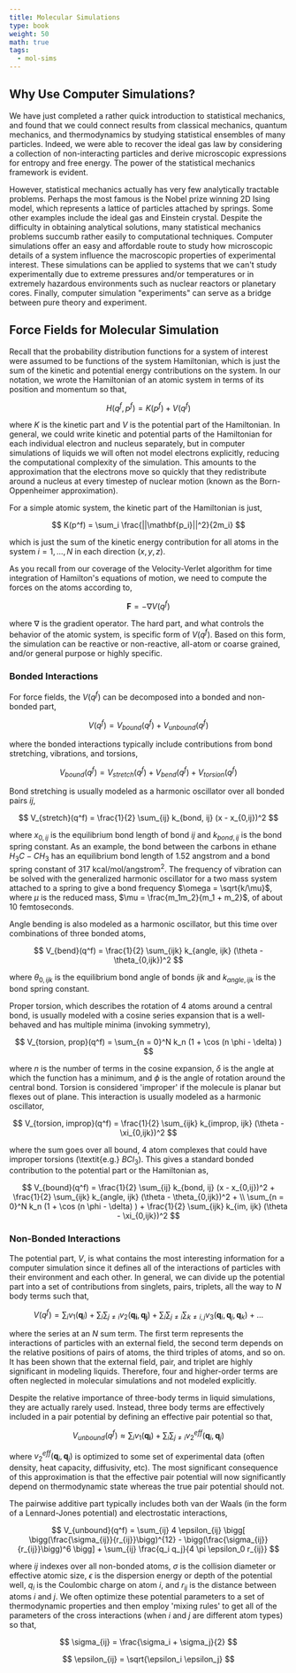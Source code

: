 ```yaml
---
title: Molecular Simulations
type: book
weight: 50
math: true
tags:
  - mol-sims
---
```


## Why Use Computer Simulations?

We have just completed a rather quick introduction to statistical mechanics, and found that we could connect results from classical mechanics, quantum mechanics, and thermodynamics by studying statistical ensembles of many particles. Indeed, we were able to recover the ideal gas law by considering a collection of non-interacting particles and derive microscopic expressions for entropy and free energy. The power of the statistical mechanics framework is evident.

However, statistical mechanics actually has very few analytically tractable problems. Perhaps the most famous is the Nobel prize winning 2D Ising model, which represents a lattice of particles attached by springs. Some other examples include the ideal gas and Einstein crystal. Despite the difficulty in obtaining analytical solutions, many statistical mechanics problems succumb rather easily to computational techniques. Computer simulations offer an easy and affordable route to study how microscopic details of a system influence the macroscopic properties of experimental interest. These simulations can be applied to systems that we can't study experimentally due to extreme pressures and/or temperatures or in extremely hazardous environments such as nuclear reactors or planetary cores. Finally, computer simulation "experiments" can serve as a bridge between pure theory and experiment.

## Force Fields for Molecular Simulation

Recall that the probability distribution functions for a system of interest were assumed to be functions of the system Hamiltonian, which is just the sum of the kinetic and potential energy contributions on the system. In our notation, we wrote the Hamiltonian of an atomic system in terms of its position and momentum so that,

$$
    H(q^f, p^f) = K(p^f) + V(q^f)
$$

where $K$ is the kinetic part and $V$ is the potential part of the Hamiltonian. In general, we could write kinetic and potential parts of the Hamiltonian for each individual electron and nucleus separately, but in computer simulations of liquids we will often not model electrons explicitly, reducing the computational complexity of the simulation. This amounts to the approximation that the electrons move so quickly that they redistribute around a nucleus at every timestep of nuclear motion (known as the Born-Oppenheimer approximation).

For a simple atomic system, the kinetic part of the Hamiltonian is just,

$$
    K(p^f) = \sum_i \frac{||\mathbf{p_i}||^2}{2m_i}
$$

which is just the sum of the kinetic energy contribution for all atoms in the system $i = 1, ..., N$ in each direction $(x,y,z)$.

As you recall from our coverage of the Velocity-Verlet algorithm for time integration of Hamilton's equations of motion, we need to compute the forces on the atoms according to,

$$
    \mathbf{F} = - \nabla V(q^f)
$$

where $\nabla$ is the gradient operator. The hard part, and what controls the behavior of the atomic system, is specific form of $V(q^f)$. Based on this form, the simulation can be reactive or non-reactive, all-atom or coarse grained, and/or general purpose or highly specific.

### Bonded Interactions

For force fields, the $V(q^f)$ can be decomposed into a bonded and non-bonded part,

$$
    V(q^f) = V_{bound}(q^f) + V_{unbound}(q^f)
$$

where the bonded interactions typically include contributions from bond stretching, vibrations, and torsions,

$$
    V_{bound}(q^f) = V_{stretch}(q^f) + V_{bend}(q^f) + V_{torsion}(q^f)
$$

Bond stretching is usually modeled as a harmonic oscillator over all bonded pairs $ij$,

$$
    V_{stretch}(q^f) = \frac{1}{2} \sum_{ij} k_{bond, ij} (x - x_{0,ij})^2
$$

where $x_{0,ij}$ is the equilibrium bond length of bond $ij$ and $k_{bond, ij}$ is the bond spring constant. As an example, the bond between the carbons in ethane $H_3C-CH_3$ has an equilibrium bond length of 1.52 angstrom and a bond spring constant of 317 kcal/mol/angstrom$^2$. The frequency of vibration can be solved with the generalized harmonic oscillator for a two mass system attached to a spring to give a bond frequency $\omega = \sqrt{k/\mu}$, where $\mu$ is the reduced mass, $\mu = \frac{m_1m_2}{m_1 + m_2}$, of about 10 femtoseconds.

Angle bending is also modeled as a harmonic oscillator, but this time over combinations of three bonded atoms,

$$
    V_{bend}(q^f) = \frac{1}{2} \sum_{ijk} k_{angle, ijk} (\theta - \theta_{0,ijk})^2
$$

where $\theta_{0,ijk}$ is the equilibrium bond angle of bonds $ijk$ and $k_{angle, ijk}$ is the bond spring constant. 

Proper torsion, which describes the rotation of 4 atoms around a central bond, is usually modeled with a cosine series expansion that is a well-behaved and has multiple minima (invoking symmetry),

$$
    V_{torsion, prop}(q^f) = \sum_{n = 0}^N k_n (1 + \cos (n \phi - \delta) )
$$

where $n$ is the number of terms in the cosine expansion, $\delta$ is the angle at which the function has a minimum, and $\phi$ is the angle of rotation around the central bond. Torsion is considered 'improper' if the molecule is planar but flexes out of plane. This interaction is usually modeled as a harmonic oscillator,

$$
    V_{torsion, improp}(q^f) = \frac{1}{2} \sum_{ijk} k_{improp, ijk} (\theta - \xi_{0,ijk})^2
$$

where the sum goes over all bound, 4 atom complexes that could have improper torsions (\textit{e.g.} $BCl_3$). This gives a standard bonded contribution to the potential part or the Hamiltonian as,

$$
    V_{bound}(q^f) = \frac{1}{2} \sum_{ij} k_{bond, ij} (x - x_{0,ij})^2 + \frac{1}{2} \sum_{ijk} k_{angle, ijk} (\theta - \theta_{0,ijk})^2 + \\ 
    \sum_{n = 0}^N k_n (1 + \cos (n \phi - \delta) ) + \frac{1}{2} \sum_{ijk} k_{im, ijk} (\theta - \xi_{0,ijk})^2
$$

### Non-Bonded Interactions

The potential part, $V$, is what contains the most interesting information for a computer simulation since it defines all of the interactions of particles with their environment and each other. In general, we can divide up the potential part into a set of contributions from singlets, pairs, triplets, all the way to $N$ body terms such that,

$$
    V(q^f) = \sum_i v_1(\mathbf{q}_i) + \sum_i \sum_{j \neq i} v_2(\mathbf{q_i}, \mathbf{q_j}) + \sum_i \sum_{j \neq i} \sum_{k \neq i,j} v_3(\mathbf{q}_i, \mathbf{q}_j, \mathbf{q}_k) + ...
$$

where the series at an $N$ sum term. The first term represents the interactions of particles with an external field, the second term depends on the relative positions of pairs of atoms, the third triples of atoms, and so on. It has been shown that the external field, pair, and triplet are highly significant in modeling liquids. Therefore, four and higher-order terms are often neglected in molecular simulations and not modeled explicitly. 

Despite the relative importance of three-body terms in liquid simulations, they are actually rarely used. Instead, three body terms are effectively included in a pair potential by defining an effective pair potential so that,

$$
    V_{unbound}(q^f) \approx \sum_i v_1(\mathbf{q_i}) + \sum_i \sum_{j \neq i} v^{eff}_2(\mathbf{q}_i, \mathbf{q}_j)
$$

where $v^{eff}_2(\mathbf{q}_i, \mathbf{q}_j)$ is optimized to some set of experimental data (often density, heat capacity, diffusivity, etc). The most significant consequence of this approximation is that the effective pair potential will now significantly depend on thermodynamic state whereas the true pair potential should not.

The pairwise additive part typically includes both van der Waals (in the form of a Lennard-Jones potential) and electrostatic interactions,

$$
    V_{unbound}(q^f) =     \sum_{ij} 4 \epsilon_{ij} \bigg[ \bigg(\frac{\sigma_{ij}}{r_{ij}}\bigg)^{12} - \bigg(\frac{\sigma_{ij}}{r_{ij}}\bigg)^6 \bigg] + \sum_{ij} \frac{q_i q_j}{4 \pi \epsilon_0 r_{ij}}
$$

where $ij$ indexes over all non-bonded atoms, $\sigma$ is the collision diameter or effective atomic size, $\epsilon$ is the dispersion energy or depth of the potential well, $q_i$ is the Coulombic charge on atom $i$, and $r_{ij}$ is the distance between atoms $i$ and $j$. We often optimize these potential parameters to a set of thermodynamic properties and then employ 'mixing rules' to get all of the parameters of the cross interactions (when $i$ and $j$ are different atom types) so that,

$$
    \sigma_{ij} = \frac{\sigma_i + \sigma_j}{2}
$$

$$
    \epsilon_{ij} = \sqrt{\epsilon_i \epsilon_j}
$$
